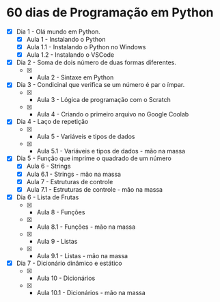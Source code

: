 # 60 dias de Programação em Python

- [X] Dia 1 - Olá mundo em Python.
    - [x] Aula 1 - Instalando o Python
    - [x] Aula 1.1 - Instalando o Python no Windows
    - [x] Aula 1.2 - Instalando o VSCode
- [X] Dia 2 - Soma de dois número de duas formas diferentes.
    -   [x] - Aula 2 - Sintaxe em Python
- [X] Dia 3 - Condicinal que verifica se um número é par o ímpar.
    - [x] - Aula 3 - Lógica de programação com o Scratch
    - [x] - Aula 4 - Criando o primeiro arquivo no Google Coolab
- [X] Dia 4 - Laço de repetição
    - [x] - Aula 5 - Variáveis e tipos de dados
    - [x] - Aula 5.1 - Variáveis e tipos de dados - mão na massa
- [x] Dia 5 - Função que imprime o quadrado de um número
    - [x] Aula 6 - Strings
    - [x] Aula 6.1 - Strings - mão na massa
    - [x] Aula 7 - Estruturas de controle
    - [x] Aula 7.1 - Estruturas de controle - mão na massa
- [x] Dia 6 - Lista de Frutas
    - [x] - Aula 8 - Funções
    - [x] - Aula 8.1 - Funções - mão na massa
    - [x] - Aula 9 - Listas
    - [x] - Aula 9.1 - Listas - mão na massa
- [X] Dia 7 - Dicionário dinâmico e estático
    - [x] - Aula 10 - Dicionários
    - [x] - Aula 10.1 - Dicionários - mão na massa